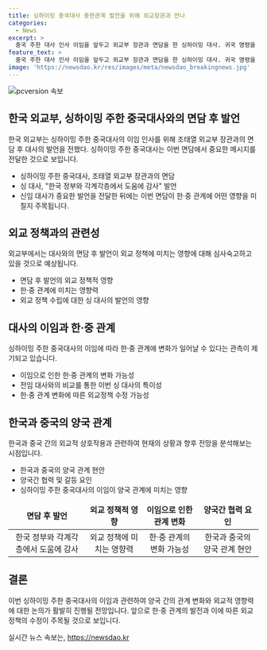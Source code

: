 ```yaml
---
title: 싱하이밍 중국대사 중한관계 발전을 위해 외교장관과 만나
categories:
  - News
excerpt: >
  중국 주한 대사 인사 이임을 앞두고 외교부 장관과 면담을 한 싱하이밍 대사. 귀국 명령을 받았으며, 대사 이임 후 새로운 대사대리 예상. 면담 후 한국 협력에 감사 표시하고 중-한 관계 발전 약속. 이전 파문에 대한 질문에는 답변을 회피하며 현재의 노력에 집중한다. 대사의 이임은 중한 관계나 중국 내 인사 상황과 관련. 전임 대사의 이임 때와 마찬가지로 외교부 고위급 면담을 통해 인사차 예방 활동.
feature_text: >
  중국 주한 대사 인사 이임을 앞두고 외교부 장관과 면담을 한 싱하이밍 대사. 귀국 명령을 받았으며, 대사 이임 후 새로운 대사대리 예상. 면담 후 한국 협력에 감사 표시하고 중-한 관계 발전 약속. 이전 파문에 대한 질문에는 답변을 회피하며 현재의 노력에 집중한다. 대사의 이임은 중한 관계나 중국 내 인사 상황과 관련. 전임 대사의 이임 때와 마찬가지로 외교부 고위급 면담을 통해 인사차 예방 활동.
image: 'https://newsdao.kr/res/images/meta/newsdao_breakingnews.jpg'
---
```


<p><img src="https://newsdao.kr/res/images/meta/newsdao_breakingnews.jpg" alt="pcversion 속보" /></p>

<h2 data-ke-size="size26">한국 외교부, 싱하이밍 주한 중국대사와의 면담 후 발언</h2>

<p data-ke-size="size16">한국 외교부는 싱하이밍 주한 중국대사의 이임 인사를 위해 조태열 외교부 장관과의 면담 후 대사의 발언을 전했다. 싱하이밍 주한 중국대사는 이번 면담에서 중요한 메시지를 전달한 것으로 보입니다.</p>

<ul>
<li>싱하이밍 주한 중국대사, 조태열 외교부 장관과의 면담</li>
<li>싱 대사, "한국 정부와 각계각층에서 도움에 감사" 발언</li>
<li>신임 대사가 중요한 발언을 전달한 뒤에는 이번 면담이 한·중 관계에 어떤 영향을 미칠지 주목됩니다.</li>
</ul>

<h2 data-ke-size="size26">외교 정책과의 관련성</h2>

<p data-ke-size="size16">외교부에서는 대사와의 면담 후 발언이 외교 정책에 미치는 영향에 대해 심사숙고하고 있을 것으로 예상됩니다.</p>

<ul>
<li>면담 후 발언의 외교 정책적 영향</li>
<li>한·중 관계에 미치는 영향력</li>
<li>외교 정책 수립에 대한 싱 대사의 발언의 영향</li>
</ul>

<h2 data-ke-size="size26">대사의 이임과 한·중 관계</h2>

<p data-ke-size="size16">싱하이밍 주한 중국대사의 이임에 따라 한·중 관계에 변화가 일어날 수 있다는 관측이 제기되고 있습니다.</p>

<ul>
<li>이임으로 인한 한·중 관계의 변화 가능성</li>
<li>전임 대사와의 비교를 통한 이번 싱 대사의 특이성</li>
<li>한·중 관계 변화에 따른 외교정책 수정 가능성</li>
</ul>

<h2 data-ke-size="size26">한국과 중국의 양국 관계</h2>

<p data-ke-size="size16">한국과 중국 간의 외교적 상호작용과 관련하여 현재의 상황과 향후 전망을 분석해보는 시점입니다.</p>

<ul>
<li>한국과 중국의 양국 관계 현안</li>
<li>양국간 협력 및 갈등 요인</li>
<li>싱하이밍 주한 중국대사의 이임이 양국 관계에 미치는 영향</li>
</ul>

<table>
<thead>
<tr>
<td style="text-align: center; height: 17px;"><b>면담 후 발언</b></td>
<td style="text-align: center; height: 17px;"><b>외교 정책적 영향</b></td>
<td style="text-align: center; height: 17px;"><b>이임으로 인한 관계 변화</b></td>
<td style="text-align: center; height: 17px;"><b>양국간 협력 요인</b></td>
</tr>
</thead>
<tbody>
<tr>
<td style="text-align: center;">한국 정부와 각계각층에서 도움에 감사</td>
<td style="text-align: center;">외교 정책에 미치는 영향력</td>
<td style="text-align: center;">한·중 관계의 변화 가능성</td>
<td style="text-align: center;">한국과 중국의 양국 관계 현안</td>
</tr>
</tbody>
</table>

<h2 data-ke-size="size26">결론</h2>

<p data-ke-size="size16">이번 싱하이밍 주한 중국대사의 이임과 관련하여 양국 간의 관계 변화와 외교적 영향력에 대한 논의가 활발히 진행될 전망입니다. 앞으로 한·중 관계의 발전과 이에 따른 외교 정책의 수정이 주목될 것으로 보입니다.</p>
실시간 뉴스 속보는, <a href="https://newsdao.kr" rel="dofollow">https://newsdao.kr</a>


